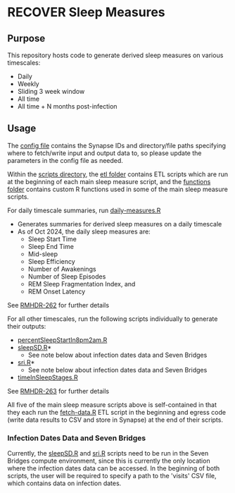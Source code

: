 # RECOVER Sleep Measures

## Purpose
This repository hosts code to generate derived sleep measures on various timescales:
- Daily
- Weekly
- Sliding 3 week window
- All time
- All time + N months post-infection

## Usage

The [config file](config.yml) contains the Synapse IDs and directory/file paths specifying where to fetch/write input and output data to, so please update the parameters in the config file as needed.

Within the [scripts directory](scripts/), the [etl folder](scripts/etl/) contains ETL scripts which are run at the beginning of each main sleep measure script, and the [functions folder](scripts/functions/) contains custom R functions used in some of the main sleep measure scripts.

For daily timescale summaries, run [daily-measures.R](scripts/daily-measures.R)
- Generates summaries for derived sleep measures on a daily timescale
- As of Oct 2024, the daily sleep measures are:
  - Sleep Start Time
  - Sleep End Time
  - Mid-sleep
  - Sleep Efficiency
  - Number of Awakenings
  - Number of Sleep Episodes
  - REM Sleep Fragmentation Index, and
  - REM Onset Latency

See [RMHDR-262](https://sagebionetworks.jira.com/browse/RMHDR-262) for further details

For all other timescales, run the following scripts individually to generate their outputs:
- [percentSleepStartIn8pm2am.R](scripts/)
- [sleepSD.R](scripts/sleepSD.R)*
  - See note below about infection dates data and Seven Bridges
- [sri.R](scripts/sri.R)*
  - See note below about infection dates data and Seven Bridges
- [timeInSleepStages.R](timeInSleepStages.R)

See [RMHDR-263](https://sagebionetworks.jira.com/browse/RMHDR-263) for further details

All five of the main sleep measure scripts above is self-contained in that they each run the [fetch-data.R](scripts/etl/fetch-data.R) ETL script in the beginning and egress code (write data results to CSV and store in Synapse) at the end of their scripts.

### Infection Dates Data and Seven Bridges
Currently, the [sleepSD.R](scripts/sleepSD.R) and [sri.R](scripts/sri.R) scripts need to be run in the Seven Bridges compute environment, since this is currently the only location where the infection dates data can be accessed. In the beginning of both scripts, the user will be required to specify a path to the 'visits' CSV file, which contains data on infection dates.

